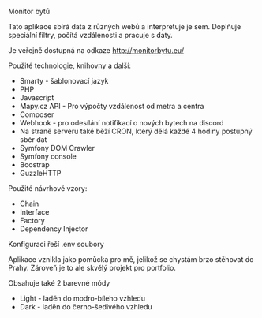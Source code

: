 Monitor bytů

Tato aplikace sbírá data z různých webů a interpretuje je sem.
Doplňuje speciální filtry, počítá vzdálenosti a pracuje s daty.

Je veřejně dostupná na odkaze http://monitorbytu.eu/

Použité technologie, knihovny a další:
- Smarty - šablonovací jazyk
- PHP
- Javascript 
- Mapy.cz API - Pro výpočty vzdálenost od metra a centra
- Composer
- Webhook  - pro odesílání notifikací o nových bytech na discord 
- Na straně serveru také běží CRON, který dělá každé 4 hodiny postupný sběr dat
- Symfony DOM Crawler 
- Symfony console 
- Boostrap
- GuzzleHTTP

Použité návrhové vzory:
- Chain
- Interface 
- Factory
- Dependency Injector 

Konfiguraci řeší .env soubory

Aplikace vznikla jako pomůcka pro mě, jelikož se chystám brzo stěhovat do Prahy. Zároveň je to ale skvělý projekt pro portfolio.

Obsahuje také 2 barevné módy
- Light - laděn do modro-bíleho vzhledu
- Dark  - laděn do černo-šedivého vzhledu
